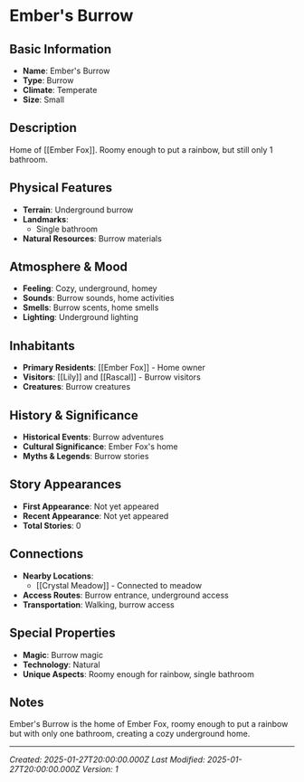 # Ember's Burrow

## Basic Information
- **Name**: Ember's Burrow
- **Type**: Burrow
- **Climate**: Temperate
- **Size**: Small

## Description
Home of [[Ember Fox]]. Roomy enough to put a rainbow, but still only 1 bathroom.

## Physical Features
- **Terrain**: Underground burrow
- **Landmarks**: 
  - Single bathroom
- **Natural Resources**: Burrow materials

## Atmosphere & Mood
- **Feeling**: Cozy, underground, homey
- **Sounds**: Burrow sounds, home activities
- **Smells**: Burrow scents, home smells
- **Lighting**: Underground lighting

## Inhabitants
- **Primary Residents**: [[Ember Fox]] - Home owner
- **Visitors**: [[Lily]] and [[Rascal]] - Burrow visitors
- **Creatures**: Burrow creatures

## History & Significance
- **Historical Events**: Burrow adventures
- **Cultural Significance**: Ember Fox's home
- **Myths & Legends**: Burrow stories

## Story Appearances
- **First Appearance**: Not yet appeared
- **Recent Appearance**: Not yet appeared
- **Total Stories**: 0

## Connections
- **Nearby Locations**: 
  - [[Crystal Meadow]] - Connected to meadow
- **Access Routes**: Burrow entrance, underground access
- **Transportation**: Walking, burrow access

## Special Properties
- **Magic**: Burrow magic
- **Technology**: Natural
- **Unique Aspects**: Roomy enough for rainbow, single bathroom

## Notes
Ember's Burrow is the home of Ember Fox, roomy enough to put a rainbow but with only one bathroom, creating a cozy underground home.

---
*Created: 2025-01-27T20:00:00.000Z*
*Last Modified: 2025-01-27T20:00:00.000Z*
*Version: 1*
